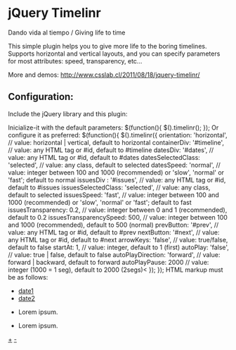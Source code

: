 jQuery Timelinr
=============

Dando vida al tiempo / Giving life to time

This simple plugin helps you to give more life to the boring timelines. Supports horizontal and vertical layouts, and you can specify parameters for most attributes: speed, transparency, etc...

More and demos: http://www.csslab.cl/2011/08/18/jquery-timelinr/

Configuration:
-------

Include the jQuery library and this plugin:
<script src="js/jquery-1.6.1.min.js" type="text/javascript"></script>
<script src="js/jquery.timelinr-0.9.js" type="text/javascript"></script>
Inicialize-it with the default parameters:
$(function(){
   $().timelinr();
});
Or configure it as preferred:
$(function(){
   $().timelinr({
      orientation: 'horizontal',
      // value: horizontal | vertical, default to horizontal
      containerDiv: '#timeline',
      // value: any HTML tag or #id, default to #timeline
      datesDiv: '#dates',
      // value: any HTML tag or #id, default to #dates
      datesSelectedClass: 'selected',
      // value: any class, default to selected
      datesSpeed: 'normal',
      // value: integer between 100 and 1000 (recommended) or 'slow', 'normal' or 'fast'; default to normal
      issuesDiv : '#issues',
      // value: any HTML tag or #id, default to #issues
      issuesSelectedClass: 'selected',
      // value: any class, default to selected
      issuesSpeed: 'fast',
      // value: integer between 100 and 1000 (recommended) or 'slow', 'normal' or 'fast'; default to fast
      issuesTransparency: 0.2,
      // value: integer between 0 and 1 (recommended), default to 0.2
      issuesTransparencySpeed: 500,
      // value: integer between 100 and 1000 (recommended), default to 500 (normal)
      prevButton: '#prev',
      // value: any HTML tag or #id, default to #prev
      nextButton: '#next',
      // value: any HTML tag or #id, default to #next
      arrowKeys: 'false',
      // value: true/false, default to false
      startAt: 1,
      // value: integer, default to 1 (first)
      autoPlay: 'false',
      // value: true | false, default to false
      autoPlayDirection: 'forward',
      // value: forward | backward, default to forward
      autoPlayPause: 2000
      // value: integer (1000 = 1 seg), default to 2000 (2segs)< });
   });
HTML markup must be as follows:

<div id="timeline">
   <ul id="dates">
      <li><a href="#">date1</a></li>
      <li><a href="#">date2</a></li>
   </ul>
   <ul id="issues">
      <li id="date1">
         <p>Lorem ipsum.</p>
      </li>
      <li id="date2">
         <p>Lorem ipsum.</p>
      </li>
   </ul>
   <a href="#" id="next">+</a> <!-- optional -->
   <a href="#" id="prev">-</a> <!-- optional -->
</div>